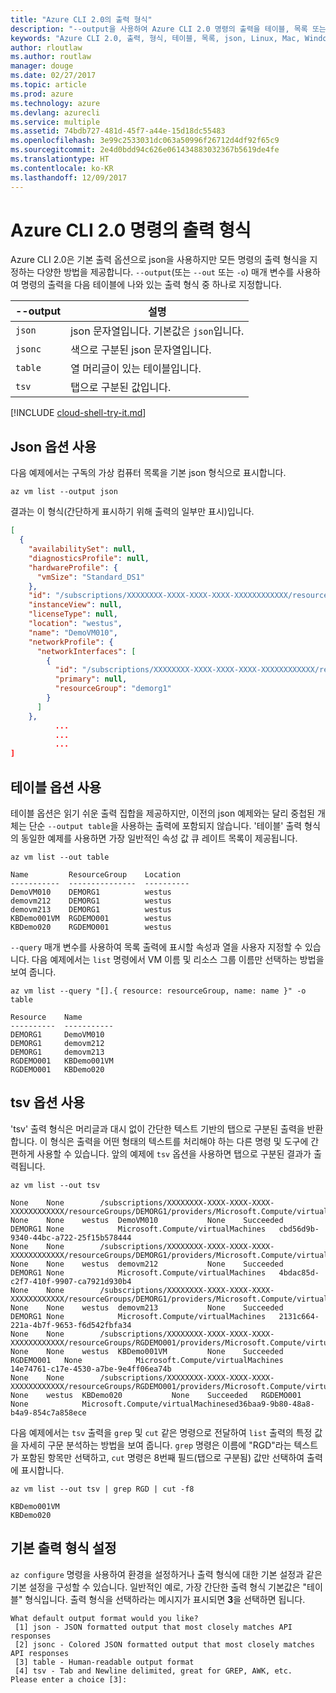 ```yaml
---
title: "Azure CLI 2.0의 출력 형식"
description: "--output을 사용하여 Azure CLI 2.0 명령의 출력을 테이블, 목록 또는 json 형식으로 지정합니다."
keywords: "Azure CLI 2.0, 출력, 형식, 테이블, 목록, json, Linux, Mac, Windows, OS X"
author: rloutlaw
ms.author: routlaw
manager: douge
ms.date: 02/27/2017
ms.topic: article
ms.prod: azure
ms.technology: azure
ms.devlang: azurecli
ms.service: multiple
ms.assetid: 74bdb727-481d-45f7-a44e-15d18dc55483
ms.openlocfilehash: 3e99c2533031dc063a50996f26712d4df92f65c9
ms.sourcegitcommit: 2e4d0bdd94c626e061434883032367b5619de4fe
ms.translationtype: HT
ms.contentlocale: ko-KR
ms.lasthandoff: 12/09/2017
---
```

# <a name="output-formats-for-azure-cli-20-commands"></a>Azure CLI 2.0 명령의 출력 형식

Azure CLI 2.0은 기본 출력 옵션으로 json을 사용하지만 모든 명령의 출력 형식을 지정하는 다양한 방법을 제공합니다.  `--output`(또는 `--out` 또는 `-o`) 매개 변수를 사용하여 명령의 출력을 다음 테이블에 나와 있는 출력 형식 중 하나로 지정합니다.

--output | 설명
---------|-------------------------------
`json`   | json 문자열입니다. 기본값은 `json`입니다.
`jsonc`  | 색으로 구분된 json 문자열입니다.
`table`  | 열 머리글이 있는 테이블입니다.
`tsv`    | 탭으로 구분된 값입니다.

[!INCLUDE [cloud-shell-try-it.md](includes/cloud-shell-try-it.md)]

## <a name="using-the-json-option"></a>Json 옵션 사용

다음 예제에서는 구독의 가상 컴퓨터 목록을 기본 json 형식으로 표시합니다.

```azurecli-interactive
az vm list --output json
```

결과는 이 형식(간단하게 표시하기 위해 출력의 일부만 표시)입니다.

```json
[
  {
    "availabilitySet": null,
    "diagnosticsProfile": null,
    "hardwareProfile": {
      "vmSize": "Standard_DS1"
    },
    "id": "/subscriptions/XXXXXXXX-XXXX-XXXX-XXXX-XXXXXXXXXXXX/resourceGroups/DEMORG1/providers/Microsoft.Compute/virtualMachines/DemoVM010",
    "instanceView": null,
    "licenseType": null,
    "location": "westus",
    "name": "DemoVM010",
    "networkProfile": {
      "networkInterfaces": [
        {
          "id": "/subscriptions/XXXXXXXX-XXXX-XXXX-XXXX-XXXXXXXXXXXX/resourceGroups/demorg1/providers/Microsoft.Network/networkInterfaces/DemoVM010VMNic",
          "primary": null,
          "resourceGroup": "demorg1"
        }
      ]
    },
          ...
          ...
          ...
]
```

## <a name="using-the-table-option"></a>테이블 옵션 사용

테이블 옵션은 읽기 쉬운 출력 집합을 제공하지만, 이전의 json 예제와는 달리 중첩된 개체는 단순 `--output table`을 사용하는 출력에 포함되지 않습니다.  '테이블' 출력 형식의 동일한 예제를 사용하면 가장 일반적인 속성 값 큐 레이트 목록이 제공됩니다.

```azurecli-interactive
az vm list --out table
```

```
Name         ResourceGroup    Location
-----------  ---------------  ----------
DemoVM010    DEMORG1          westus
demovm212    DEMORG1          westus
demovm213    DEMORG1          westus
KBDemo001VM  RGDEMO001        westus
KBDemo020    RGDEMO001        westus
```

`--query` 매개 변수를 사용하여 목록 출력에 표시할 속성과 열을 사용자 지정할 수 있습니다. 다음 예제에서는 `list` 명령에서 VM 이름 및 리소스 그룹 이름만 선택하는 방법을 보여 줍니다.

```azurecli-interactive
az vm list --query "[].{ resource: resourceGroup, name: name }" -o table
```

```
Resource    Name
----------  -----------
DEMORG1     DemoVM010
DEMORG1     demovm212
DEMORG1     demovm213
RGDEMO001   KBDemo001VM
RGDEMO001   KBDemo020
```

## <a name="using-the-tsv-option"></a>tsv 옵션 사용

'tsv' 출력 형식은 머리글과 대시 없이 간단한 텍스트 기반의 탭으로 구분된 출력을 반환합니다. 이 형식은 출력을 어떤 형태의 텍스트를 처리해야 하는 다른 명령 및 도구에 간편하게 사용할 수 있습니다. 앞의 예제에 `tsv` 옵션을 사용하면 탭으로 구분된 결과가 출력됩니다.

```azurecli-interactive
az vm list --out tsv
```

```
None    None        /subscriptions/XXXXXXXX-XXXX-XXXX-XXXX-XXXXXXXXXXXX/resourceGroups/DEMORG1/providers/Microsoft.Compute/virtualMachines/DemoVM010    None    None    westus  DemoVM010           None    Succeeded   DEMORG1 None            Microsoft.Compute/virtualMachines   cbd56d9b-9340-44bc-a722-25f15b578444
None    None        /subscriptions/XXXXXXXX-XXXX-XXXX-XXXX-XXXXXXXXXXXX/resourceGroups/DEMORG1/providers/Microsoft.Compute/virtualMachines/demovm212    None    None    westus  demovm212           None    Succeeded   DEMORG1 None            Microsoft.Compute/virtualMachines   4bdac85d-c2f7-410f-9907-ca7921d930b4
None    None        /subscriptions/XXXXXXXX-XXXX-XXXX-XXXX-XXXXXXXXXXXX/resourceGroups/DEMORG1/providers/Microsoft.Compute/virtualMachines/demovm213    None    None    westus  demovm213           None    Succeeded   DEMORG1 None            Microsoft.Compute/virtualMachines   2131c664-221a-4b7f-9653-f6d542fbfa34
None    None        /subscriptions/XXXXXXXX-XXXX-XXXX-XXXX-XXXXXXXXXXXX/resourceGroups/RGDEMO001/providers/Microsoft.Compute/virtualMachines/KBDemo001VM    None    None    westus  KBDemo001VM         None    Succeeded   RGDEMO001   None            Microsoft.Compute/virtualMachines   14e74761-c17e-4530-a7be-9e4ff06ea74b
None    None        /subscriptions/XXXXXXXX-XXXX-XXXX-XXXX-XXXXXXXXXXXX/resourceGroups/RGDEMO001/providers/Microsoft.Compute/virtualMachines/KBDemo02None   None    westus  KBDemo020           None    Succeeded   RGDEMO001   None            Microsoft.Compute/virtualMachinesed36baa9-9b80-48a8-b4a9-854c7a858ece
```

다음 예제에서는 `tsv` 출력을 `grep` 및 `cut` 같은 명령으로 전달하여 `list` 출력의 특정 값을 자세히 구문 분석하는 방법을 보여 줍니다. `grep` 명령은 이름에 "RGD"라는 텍스트가 포함된 항목만 선택하고, `cut` 명령은 8번째 필드(탭으로 구분됨) 값만 선택하여 출력에 표시합니다.

```azurecli
az vm list --out tsv | grep RGD | cut -f8
```

```
KBDemo001VM
KBDemo020
```

## <a name="setting-the-default-output-format"></a>기본 출력 형식 설정

`az configure` 명령을 사용하여 환경을 설정하거나 출력 형식에 대한 기본 설정과 같은 기본 설정을 구성할 수 있습니다. 일반적인 예로, 가장 간단한 출력 형식 기본값은 "테이블" 형식입니다. 출력 형식을 선택하라는 메시지가 표시되면 **3**을 선택하면 됩니다.

```
What default output format would you like?
 [1] json - JSON formatted output that most closely matches API responses
 [2] jsonc - Colored JSON formatted output that most closely matches API responses
 [3] table - Human-readable output format
 [4] tsv - Tab and Newline delimited, great for GREP, AWK, etc.
Please enter a choice [3]:
```